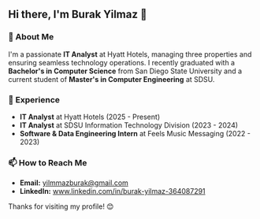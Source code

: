 ## Hi there, I'm Burak Yilmaz 👋

### 🚀 About Me

I'm a passionate **IT Analyst** at Hyatt Hotels, managing three properties and ensuring seamless technology operations. I recently graduated with a **Bachelor's in Computer Science** from San Diego State University and a current student of **Master's in Computer Engineering** at SDSU.

### 💼 Experience
- **IT Analyst** at Hyatt Hotels (2025 - Present)
- **IT Analyst** at SDSU Information Technology Division (2023 - 2024)
- **Software & Data Engineering Intern** at Feels Music Messaging (2022 - 2023)


### 📫 How to Reach Me
- **Email:** yilmmazburak@gmail.com
- **LinkedIn:** www.linkedin.com/in/burak-yilmaz-364087291

Thanks for visiting my profile! 😊
